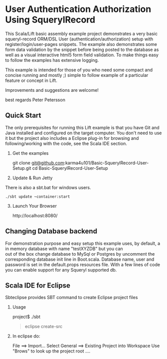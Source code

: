 User Authentication Authorization Using SquerylRecord
=====================================================

This Scala/Lift basic assembly example project demonstrates a very basic squeryl-record ORM/DSL User (authentication/authorization) setup 
with register/login/user-pages snippets. The example also demonstrates some form data validation by the snippet before being posted to the 
database as well as a visual interactive html5 form field validation. To make things easy to follow the examples has extensive logging. 

This example is intended for those of you who need some compact and concise running and mostly ;) simple to follow example of a particular feature or concept in Lift.


Improvements and suggestions are welcome!  

best regards 
Peter Petersson     


Quick Start
-----------
The only prerequisites for running this Lift example is that you have Git and Java installed and configured on the target computer.
You don't need to use it but the project also includes a Eclipse plug-in for browsing and following/working with the code, see the Scala IDE section.   


1) Get the examples

	git clone git@github.com:karma4u101/Basic-SquerylRecord-User-Setup.git
	cd Basic-SquerylRecord-User-Setup

2) Update & Run Jetty

There is also a sbt.bat for windows users.

	./sbt update ~container:start

3) Launch Your Browser
	
	http://localhost:8080/
	
Changing Database backend
-------------------------
For demonstration purpose and easy setup this example uses, by default, a in memory database with name "testXYZDB" but you can  
out of the box change database to MySql or Postgres by uncomment the corresponding database init line in Boot.scala. Database name, 
user and password is set in the default.props resources file. With a few lines of code you can enable support for any Squeryl supported db. 	

Scala IDE for Eclipse
---------------------
Sbteclipse provides SBT command to create Eclipse project files

1) Usage

	project$ ./sbt
	> eclipse create-src

2) In eclipse do: 

	File ==> Import...
	Select General ==> Existing Project into Workspace 
	Use "Brows" to look up the project root ....

